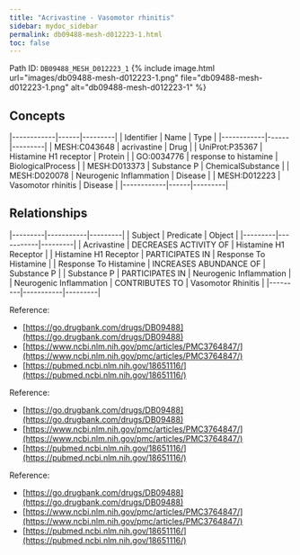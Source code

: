 ```yaml
---
title: "Acrivastine - Vasomotor rhinitis"
sidebar: mydoc_sidebar
permalink: db09488-mesh-d012223-1.html
toc: false 
---
```



Path ID: `DB09488_MESH_D012223_1`
{% include image.html url="images/db09488-mesh-d012223-1.png" file="db09488-mesh-d012223-1.png" alt="db09488-mesh-d012223-1" %}

## Concepts

|------------|------|---------|
| Identifier | Name | Type    |
|------------|------|---------|
| MESH:C043648 | acrivastine | Drug |
| UniProt:P35367 | Histamine H1 receptor | Protein |
| GO:0034776 | response to histamine | BiologicalProcess |
| MESH:D013373 | Substance P | ChemicalSubstance |
| MESH:D020078 | Neurogenic Inflammation | Disease |
| MESH:D012223 | Vasomotor rhinitis | Disease |
|------------|------|---------|

## Relationships

|---------|-----------|---------|
| Subject | Predicate | Object  |
|---------|-----------|---------|
| Acrivastine | DECREASES ACTIVITY OF | Histamine H1 Receptor |
| Histamine H1 Receptor | PARTICIPATES IN | Response To Histamine |
| Response To Histamine | INCREASES ABUNDANCE OF | Substance P |
| Substance P | PARTICIPATES IN | Neurogenic Inflammation |
| Neurogenic Inflammation | CONTRIBUTES TO | Vasomotor Rhinitis |
|---------|-----------|---------|

Reference: 
  - [https://go.drugbank.com/drugs/DB09488](https://go.drugbank.com/drugs/DB09488)
  - [https://www.ncbi.nlm.nih.gov/pmc/articles/PMC3764847/](https://www.ncbi.nlm.nih.gov/pmc/articles/PMC3764847/)
  - [https://pubmed.ncbi.nlm.nih.gov/18651116/](https://pubmed.ncbi.nlm.nih.gov/18651116/)

Reference: 
  - [https://go.drugbank.com/drugs/DB09488](https://go.drugbank.com/drugs/DB09488)
  - [https://www.ncbi.nlm.nih.gov/pmc/articles/PMC3764847/](https://www.ncbi.nlm.nih.gov/pmc/articles/PMC3764847/)
  - [https://pubmed.ncbi.nlm.nih.gov/18651116/](https://pubmed.ncbi.nlm.nih.gov/18651116/)

Reference: 
  - [https://go.drugbank.com/drugs/DB09488](https://go.drugbank.com/drugs/DB09488)
  - [https://www.ncbi.nlm.nih.gov/pmc/articles/PMC3764847/](https://www.ncbi.nlm.nih.gov/pmc/articles/PMC3764847/)
  - [https://pubmed.ncbi.nlm.nih.gov/18651116/](https://pubmed.ncbi.nlm.nih.gov/18651116/)
